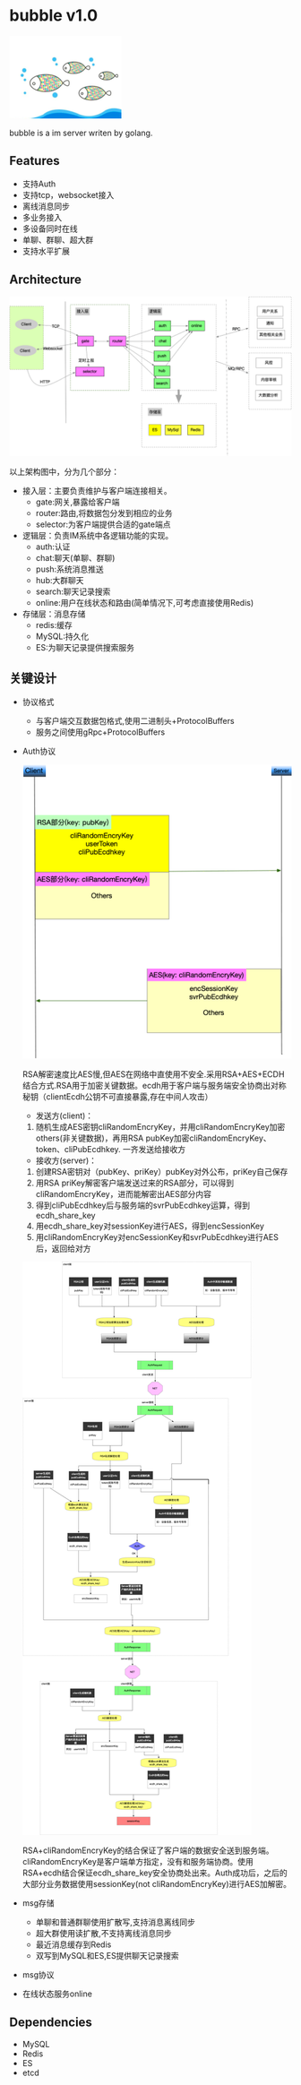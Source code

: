 # bubble v1.0
![logo](./docs/bubble-logo.png)

bubble is a im server writen by golang.

## Features
 * 支持Auth
 * 支持tcp，websocket接入
 * 离线消息同步
 * 多业务接入
 * 多设备同时在线
 * 单聊、群聊、超大群
 * 支持水平扩展


## Architecture
![arch](./docs/bubble-arch.gif)

以上架构图中，分为几个部分：
* 接入层：主要负责维护与客户端连接相关。
    - gate:网关,暴露给客户端
    - router:路由,将数据包分发到相应的业务
    - selector:为客户端提供合适的gate端点
* 逻辑层：负责IM系统中各逻辑功能的实现。
    - auth:认证
    - chat:聊天(单聊、群聊)
    - push:系统消息推送
    - hub:大群聊天
    - search:聊天记录搜索
    - online:用户在线状态和路由(简单情况下,可考虑直接使用Redis)
* 存储层：消息存储
    - redis:缓存
    - MySQL:持久化
    - ES:为聊天记录提供搜索服务

## 关键设计
 * 协议格式
    - 与客户端交互数据包格式,使用二进制头+ProtocolBuffers
    - 服务之间使用gRpc+ProtocolBuffers
 
 * Auth协议
 
    ![auth](./docs/auth.gif)
    
    RSA解密速度比AES慢,但AES在网络中直使用不安全.采用RSA+AES+ECDH结合方式.RSA用于加密关键数据。ecdh用于客户端与服务端安全协商出对称秘钥（clientEcdh公钥不可直接暴露,存在中间人攻击）
    * 发送方(client)：
    1. 随机生成AES密钥cliRandomEncryKey，并用cliRandomEncryKey加密others(非关键数据)，再用RSA pubKey加密cliRandomEncryKey、token、cliPubEcdhkey. 一齐发送给接收方
   
    * 接收方(server)：
    1. 创建RSA密钥对（pubKey、priKey）pubKey对外公布，priKey自己保存
    2. 用RSA priKey解密客户端发送过来的RSA部分，可以得到cliRandomEncryKey，进而能解密出AES部分内容
    3. 得到cliPubEcdhkey后与服务端的svrPubEcdhkey运算，得到ecdh_share_key
    4. 用ecdh_share_key对sessionKey进行AES，得到encSessionKey
    5. 用cliRandomEncryKey对encSessionKey和svrPubEcdhkey进行AES后，返回给对方
   
    ![auth-flow](./docs/auth-flow.gif)
    
    RSA+cliRandomEncryKey的结合保证了客户端的数据安全送到服务端。cliRandomEncryKey是客户端单方指定，没有和服务端协商。使用RSA+ecdh结合保证ecdh_share_key安全协商处出来。Auth成功后，之后的大部分业务数据使用sessionKey(not cliRandomEncryKey)进行AES加解密。
    


    
 
 * msg存储
    - 单聊和普通群聊使用扩散写,支持消息离线同步
    - 超大群使用读扩散,不支持离线消息同步
    - 最近消息缓存到Redis
    - 双写到MySQL和ES,ES提供聊天记录搜索
 
 * msg协议
 
 * 在线状态服务online

## Dependencies
 * MySQL
 * Redis
 * ES
 * etcd